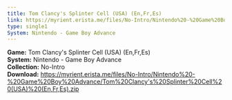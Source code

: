 ```yaml
---
title: Tom Clancy's Splinter Cell (USA) (En,Fr,Es)
link: https://myrient.erista.me/files/No-Intro/Nintendo%20-%20Game%20Boy%20Advance/Tom%20Clancy's%20Splinter%20Cell%20(USA)%20(En,Fr,Es).zip
type: single1
System: Nintendo - Game Boy Advance
---
```

<b>Game:</b> Tom Clancy's Splinter Cell (USA) (En,Fr,Es)<br>
<b>System:</b> Nintendo - Game Boy Advance<br>
<b>Collection:</b> No-Intro<br>
<b>Download:</b> https://myrient.erista.me/files/No-Intro/Nintendo%20-%20Game%20Boy%20Advance/Tom%20Clancy's%20Splinter%20Cell%20(USA)%20(En,Fr,Es).zip